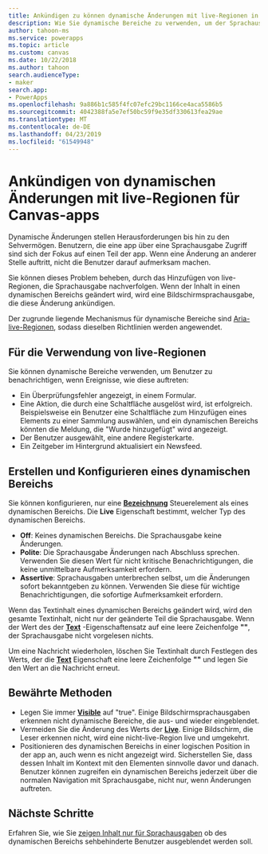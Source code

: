 ```yaml
---
title: Ankündigen zu können dynamische Änderungen mit live-Regionen in canvas-apps | Microsoft-Dokumentation
description: Wie Sie dynamische Bereiche zu verwenden, um der Sprachausgabe über dynamische Änderungen in der Canvas-apps zu benachrichtigen.
author: tahoon-ms
ms.service: powerapps
ms.topic: article
ms.custom: canvas
ms.date: 10/22/2018
ms.author: tahoon
search.audienceType:
- maker
search.app:
- PowerApps
ms.openlocfilehash: 9a886b1c585f4fc07efc29bc1166ce4aca5586b5
ms.sourcegitcommit: 4042388fa5e7ef50bc59f9e35df330613fea29ae
ms.translationtype: MT
ms.contentlocale: de-DE
ms.lasthandoff: 04/23/2019
ms.locfileid: "61549948"
---
```

# <a name="announce-dynamic-changes-with-live-regions-for-canvas-apps"></a>Ankündigen von dynamischen Änderungen mit live-Regionen für Canvas-apps

Dynamische Änderungen stellen Herausforderungen bis hin zu den Sehvermögen. Benutzern, die eine app über eine Sprachausgabe Zugriff sind sich der Fokus auf einen Teil der app. Wenn eine Änderung an anderer Stelle auftritt, nicht die Benutzer darauf aufmerksam machen.

Sie können dieses Problem beheben, durch das Hinzufügen von live-Regionen, die Sprachausgabe nachverfolgen. Wenn der Inhalt in einen dynamischen Bereichs geändert wird, wird eine Bildschirmsprachausgabe, die diese Änderung ankündigen.

Der zugrunde liegende Mechanismus für dynamische Bereiche sind [Aria-live-Regionen](https://www.w3.org/TR/wai-aria-1.1/#dfn-live-region), sodass dieselben Richtlinien werden angewendet.

## <a name="example-uses-of-live-regions"></a>Für die Verwendung von live-Regionen

Sie können dynamische Bereiche verwenden, um Benutzer zu benachrichtigen, wenn Ereignisse, wie diese auftreten:

* Ein Überprüfungsfehler angezeigt, in einem Formular.
* Eine Aktion, die durch eine Schaltfläche ausgelöst wird, ist erfolgreich. Beispielsweise ein Benutzer eine Schaltfläche zum Hinzufügen eines Elements zu einer Sammlung auswählen, und ein dynamischen Bereichs könnten die Meldung, die "Wurde hinzugefügt" wird angezeigt.
* Der Benutzer ausgewählt, eine andere Registerkarte.
* Ein Zeitgeber im Hintergrund aktualisiert ein Newsfeed.

## <a name="create-and-configure-a-live-region"></a>Erstellen und Konfigurieren eines dynamischen Bereichs

Sie können konfigurieren, nur eine **[Bezeichnung](controls/control-text-box.md)** Steuerelement als eines dynamischen Bereichs. Die **Live** Eigenschaft bestimmt, welcher Typ des dynamischen Bereichs.

* **Off**: Keines dynamischen Bereichs. Die Sprachausgabe keine Änderungen.
* **Polite**: Die Sprachausgabe Änderungen nach Abschluss sprechen. Verwenden Sie diesen Wert für nicht kritische Benachrichtigungen, die keine unmittelbare Aufmerksamkeit erfordern.
* **Assertive**: Sprachausgaben unterbrechen selbst, um die Änderungen sofort bekanntgeben zu können. Verwenden Sie diese für wichtige Benachrichtigungen, die sofortige Aufmerksamkeit erfordern.

Wenn das Textinhalt eines dynamischen Bereichs geändert wird, wird den gesamte Textinhalt, nicht nur der geänderte Teil die Sprachausgabe. Wenn der Wert des der **[Text](controls/properties-core.md)** -Eigenschaftensatz auf eine leere Zeichenfolge **""**, der Sprachausgabe nicht vorgelesen nichts.

Um eine Nachricht wiederholen, löschen Sie Textinhalt durch Festlegen des Werts, der die **[Text](controls/properties-core.md)** Eigenschaft eine leere Zeichenfolge **""** und legen Sie den Wert an die Nachricht erneut.

## <a name="best-practices"></a>Bewährte Methoden

* Legen Sie immer **[Visible](controls/properties-core.md)** auf "true". Einige Bildschirmsprachausgaben erkennen nicht dynamische Bereiche, die aus- und wieder eingeblendet.
* Vermeiden Sie die Änderung des Werts der  **[Live](controls/properties-accessibility.md)**. Einige Bildschirm, die Leser erkennen nicht, wird eine nicht-live-Region live und umgekehrt.
* Positionieren des dynamischen Bereichs in einer logischen Position in der app an, auch wenn es nicht angezeigt wird. Sicherstellen Sie, dass dessen Inhalt im Kontext mit den Elementen sinnvolle davor und danach. Benutzer können zugreifen ein dynamischen Bereichs jederzeit über die normalen Navigation mit Sprachausgabe, nicht nur, wenn Änderungen auftreten.

## <a name="next-steps"></a>Nächste Schritte

Erfahren Sie, wie Sie [zeigen Inhalt nur für Sprachausgaben](accessible-apps-content-visibility.md) ob des dynamischen Bereichs sehbehinderte Benutzer ausgeblendet werden soll.